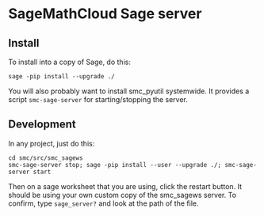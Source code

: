 # SageMathCloud Sage server

## Install

To install into a copy of Sage, do this:

    sage -pip install --upgrade ./

You will also probably want to install smc_pyutil systemwide.  It provides a script `smc-sage-server` for starting/stopping the server.

## Development

In any project, just do this:

    cd smc/src/smc_sagews
    smc-sage-server stop; sage -pip install --user --upgrade ./; smc-sage-server start

Then on a sage worksheet that you are using, click the restart button.  It should be using your own custom copy of the smc_sagews server.   To confirm, type `sage_server?` and look at the path of the file.